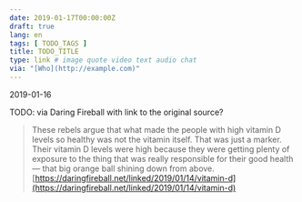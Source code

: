 ```yaml
---
date: 2019-01-17T00:00:00Z
draft: true
lang: en
tags: [ TODO_TAGS ]
title: TODO_TITLE
type: link # image quote video text audio chat
via: "[Who](http://example.com)"
---
```



2019-01-16

TODO: via Daring Fireball with link to the original source?

> These rebels argue that what made the people with high vitamin D levels so healthy was not the vitamin itself. That was just a marker. Their vitamin D levels were high because they were getting plenty of exposure to the thing that was really responsible for their good health — that big orange ball shining down from above.
[https://daringfireball.net/linked/2019/01/14/vitamin-d](https://daringfireball.net/linked/2019/01/14/vitamin-d)

